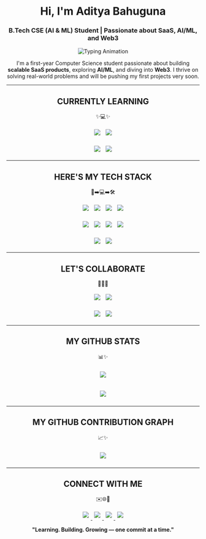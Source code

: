 <!-- START - Profile README -->

<h1 align="center"><b>Hi, I'm Aditya Bahuguna</b></h1>
<h3 align="center">
  B.Tech CSE (AI & ML) Student | Passionate about SaaS, AI/ML, and Web3
</h3>

<!-- Typing Effect for Motto (optional subtle) -->
<p align="center">
  <img src="https://readme-typing-svg.herokuapp.com?font=JetBrains+Mono&size=28&pause=1000&color=00FFC6&center=true&vCenter=true&width=600&lines=Learning.+Building.+Growing." alt="Typing Animation" />
</p>

<p align="center">
  I'm a first-year Computer Science student passionate about building 
  <b>scalable SaaS products</b>, exploring <b>AI/ML</b>, and diving into <b>Web3</b>.  
  I thrive on solving real-world problems and will be pushing my first projects very soon.
</p>

---

<h2 align="center"><b>CURRENTLY LEARNING</b></h2>
<p align="center">✨💻✨</p>
<p align="center">
  <img src="https://img.shields.io/badge/Full-Stack_Web_Development-61DAFB?style=for-the-badge&logo=react&logoColor=white" style="margin:5px; animation:fadeIn 2s ease-in-out;">
  <img src="https://img.shields.io/badge/AI/ML-FF6F61?style=for-the-badge&logo=python&logoColor=white" style="margin:5px; animation:fadeIn 2.5s ease-in-out;">
</p>
<p align="center">
  <img src="https://img.shields.io/badge/Blockchain_Web3-6A5ACD?style=for-the-badge&logo=ethereum&logoColor=white" style="margin:5px; animation:fadeIn 3s ease-in-out;">
  <img src="https://img.shields.io/badge/SaaS_Apps-00C6FF?style=for-the-badge&logo=heroku&logoColor=white" style="margin:5px; animation:fadeIn 3.5s ease-in-out;">
</p>

---

<h2 align="center"><b>HERE'S MY TECH STACK</b></h2>
<p align="center">🚀➡️💻➡️🛠️</p>
<p align="center">
  <img src="https://img.shields.io/badge/HTML5-FF5733?style=for-the-badge&logo=html5&logoColor=white" style="margin:5px; animation:fadeIn 1s ease-in-out;">
  <img src="https://img.shields.io/badge/CSS3-1572B6?style=for-the-badge&logo=css3&logoColor=white" style="margin:5px; animation:fadeIn 1.5s ease-in-out;">
  <img src="https://img.shields.io/badge/JavaScript-F7DF1E?style=for-the-badge&logo=javascript&logoColor=black" style="margin:5px; animation:fadeIn 2s ease-in-out;">
  <img src="https://img.shields.io/badge/React-61DAFB?style=for-the-badge&logo=react&logoColor=20232A" style="margin:5px; animation:fadeIn 2.5s ease-in-out;">
</p>
<p align="center">
  <img src="https://img.shields.io/badge/Node.js-339933?style=for-the-badge&logo=node.js&logoColor=white" style="margin:5px; animation:fadeIn 3s ease-in-out;">
  <img src="https://img.shields.io/badge/Express.js-404D59?style=for-the-badge&logo=express&logoColor=white" style="margin:5px; animation:fadeIn 3.5s ease-in-out;">
  <img src="https://img.shields.io/badge/MongoDB-47A248?style=for-the-badge&logo=mongodb&logoColor=white" style="margin:5px; animation:fadeIn 4s ease-in-out;">
  <img src="https://img.shields.io/badge/Tailwind_CSS-06B6D4?style=for-the-badge&logo=tailwind-css&logoColor=white" style="margin:5px; animation:fadeIn 4.5s ease-in-out;">
</p>
<p align="center">
  <img src="https://img.shields.io/badge/Git-F05032?style=for-the-badge&logo=git&logoColor=white" style="margin:5px; animation:fadeIn 5s ease-in-out;">
  <img src="https://img.shields.io/badge/GitHub-181717?style=for-the-badge&logo=github&logoColor=white" style="margin:5px; animation:fadeIn 5.5s ease-in-out;">
</p>

---

<h2 align="center"><b>LET'S COLLABORATE</b></h2>
<p align="center">🤝✨💡</p>
<p align="center">
  <img src="https://img.shields.io/badge/SaaS_Products-00C6FF?style=for-the-badge" style="margin:5px; animation:fadeIn 1s ease-in-out;">
  <img src="https://img.shields.io/badge/AI/ML_Apps-FF6F61?style=for-the-badge" style="margin:5px; animation:fadeIn 1.5s ease-in-out;">
</p>
<p align="center">
  <img src="https://img.shields.io/badge/Web3_Blockchain-6A5ACD?style=for-the-badge" style="margin:5px; animation:fadeIn 2s ease-in-out;">
  <img src="https://img.shields.io/badge/Full-Stack_Web_Apps-61DAFB?style=for-the-badge" style="margin:5px; animation:fadeIn 2.5s ease-in-out;">
</p>

---

<h2 align="center"><b>MY GITHUB STATS</b></h2>
<p align="center">📊✨</p>
<p align="center">
  <img src="https://github-readme-streak-stats.herokuapp.com/?user=zeditya&theme=react&hide_border=true&ring=00FFC6&fire=00FFC6&currStreakLabel=00FFC6" style="margin:10px 5px;">
</p>
<p align="center">
  <img src="https://github-readme-stats.vercel.app/api/top-langs/?username=zeditya&layout=compact&theme=react&title_color=00FFC6&icon_color=00FFC6&hide_border=true&bg_color=0D1117" style="margin:10px 5px;">
</p>

---

<h2 align="center"><b>MY GITHUB CONTRIBUTION GRAPH</b></h2>
<p align="center">📈✨</p>
<p align="center">
  <picture>
    <source media="(prefers-color-scheme: dark)" srcset="https://github-readme-activity-graph.vercel.app/graph?username=zeditya&theme=react-dark&hide_border=true&area=true&custom_title=My%20Contribution%20Graph">
    <source media="(prefers-color-scheme: light)" srcset="https://github-readme-activity-graph.vercel.app/graph?username=zeditya&theme=github-light&hide_border=true&area=true&custom_title=My%20Contribution%20Graph">
    <img src="https://github-readme-activity-graph.vercel.app/graph?username=zeditya&theme=react-dark&hide_border=true&area=true&custom_title=My%20Contribution%20Graph" style="margin:10px 5px;">
  </picture>
</p>

---

<h2 align="center"><b>CONNECT WITH ME</b></h2>
<p align="center">✉️🌐🚀</p>
<p align="center">
  <a href="mailto:adityabahuguna098@gmail.com">
    <img src="https://img.shields.io/badge/Gmail-D14836?style=for-the-badge&logo=gmail&logoColor=white" style="margin:5px; animation:fadeIn 1s ease-in-out;">
  </a>
  <a href="https://www.linkedin.com/in/aditya-bahuguna-1b1607360">
    <img src="https://img.shields.io/badge/LinkedIn-0A66C2?style=for-the-badge&logo=linkedin&logoColor=white" style="margin:5px; animation:fadeIn 1.5s ease-in-out;">
  </a>
  <a href="https://x.com/zeditya?t=dgQxyIpScT2j6UcvkbsEdQ&s=08">
    <img src="https://img.shields.io/badge/X_(Twitter)-000000?style=for-the-badge&logo=twitter&logoColor=white" style="margin:5px; animation:fadeIn 2s ease-in-out;">
  </a>
  <a href="https://github.com/zeditya">
    <img src="https://img.shields.io/badge/GitHub-181717?style=for-the-badge&logo=github&logoColor=white" style="margin:5px; animation:fadeIn 2.5s ease-in-out;">
  </a>
</p>

<p align="center"><b>"Learning. Building. Growing — one commit at a time."</b></p>

<!-- END - Profile README -->
